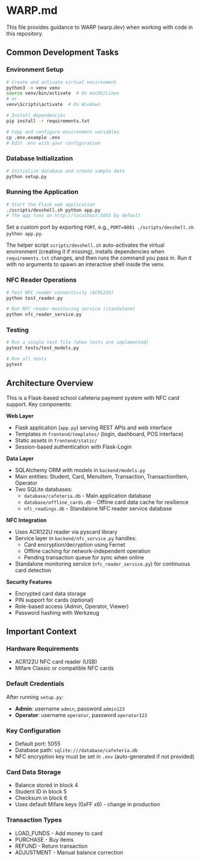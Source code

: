 # WARP.md

This file provides guidance to WARP (warp.dev) when working with code in this repository.

## Common Development Tasks

### Environment Setup

```bash
# Create and activate virtual environment
python3 -m venv venv
source venv/bin/activate  # On macOS/Linux
# or
venv\Scripts\activate  # On Windows

# Install dependencies
pip install -r requirements.txt

# Copy and configure environment variables
cp .env.example .env
# Edit .env with your configuration
```

### Database Initialization

```bash
# Initialize database and create sample data
python setup.py
```

### Running the Application

```bash
# Start the Flask web application
./scripts/devshell.sh python app.py
# The app runs on http://localhost:5055 by default
```
Set a custom port by exporting `PORT`, e.g., `PORT=8081 ./scripts/devshell.sh python app.py`.

The helper script `scripts/devshell.sh` auto-activates the virtual environment (creating it if missing), installs dependencies when `requirements.txt` changes, and then runs the command you pass in. Run it with no arguments to spawn an interactive shell inside the venv.

### NFC Reader Operations

```bash
# Test NFC reader connectivity (ACR122U)
python test_reader.py

# Run NFC reader monitoring service (standalone)
python nfc_reader_service.py
```

### Testing

```bash
# Run a single test file (when tests are implemented)
pytest tests/test_models.py

# Run all tests
pytest
```

## Architecture Overview

This is a Flask-based school cafeteria payment system with NFC card support. Key components:

**Web Layer**
- Flask application (`app.py`) serving REST APIs and web interface
- Templates in `frontend/templates/` (login, dashboard, POS interface)
- Static assets in `frontend/static/`
- Session-based authentication with Flask-Login

**Data Layer**
- SQLAlchemy ORM with models in `backend/models.py`
- Main entities: Student, Card, MenuItem, Transaction, TransactionItem, Operator
- Two SQLite databases:
  - `database/cafeteria.db` - Main application database
  - `database/offline_cards.db` - Offline card data cache for resilience
  - `nfc_readings.db` - Standalone NFC reader service database

**NFC Integration**
- Uses ACR122U reader via pyscard library
- Service layer in `backend/nfc_service.py` handles:
  - Card encryption/decryption using Fernet
  - Offline caching for network-independent operation
  - Pending transaction queue for sync when online
- Standalone monitoring service (`nfc_reader_service.py`) for continuous card detection

**Security Features**
- Encrypted card data storage
- PIN support for cards (optional)
- Role-based access (Admin, Operator, Viewer)
- Password hashing with Werkzeug

## Important Context

### Hardware Requirements
- ACR122U NFC card reader (USB)
- Mifare Classic or compatible NFC cards

### Default Credentials
After running `setup.py`:
- **Admin**: username `admin`, password `admin123`
- **Operator**: username `operator`, password `operator123`

### Key Configuration
- Default port: 5055
- Database path: `sqlite:///database/cafeteria.db`
- NFC encryption key must be set in `.env` (auto-generated if not provided)

### Card Data Storage
- Balance stored in block 4
- Student ID in block 5
- Checksum in block 6
- Uses default Mifare keys (0xFF x6) - change in production

### Transaction Types
- LOAD_FUNDS - Add money to card
- PURCHASE - Buy items
- REFUND - Return transaction
- ADJUSTMENT - Manual balance correction
